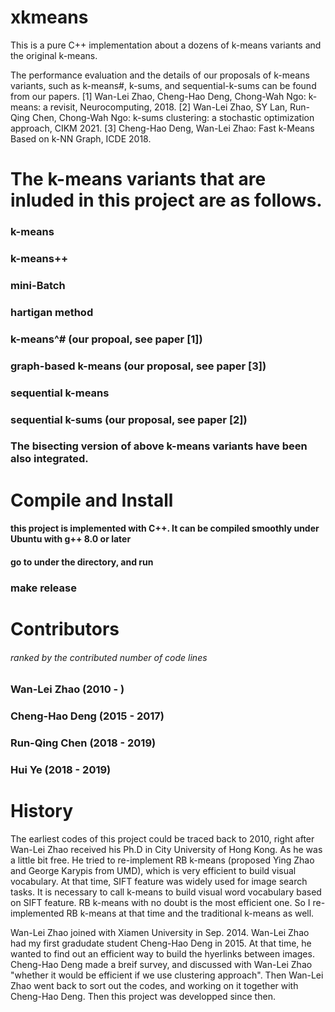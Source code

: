# xkmeans
This is a pure C++ implementation about a dozens of k-means variants and the original k-means.

The performance evaluation and the details of our proposals of k-means variants, such as k-means#, k-sums, and sequential-k-sums can be found from our papers.
[1] Wan-Lei Zhao, Cheng-Hao Deng, Chong-Wah Ngo: k-means: a revisit, Neurocomputing, 2018.
[2] Wan-Lei Zhao, SY Lan, Run-Qing Chen, Chong-Wah Ngo: k-sums clustering: a stochastic optimization approach, CIKM 2021.
[3] Cheng-Hao Deng, Wan-Lei Zhao: Fast k-Means Based on k-NN Graph, ICDE 2018.


# The k-means variants that are inluded in this project are as follows.
### k-means
### k-means++
### mini-Batch
### hartigan method
### k-means^# (our propoal, see paper [1])
### graph-based k-means (our proposal, see paper [3])
### sequential k-means
### sequential k-sums (our proposal, see paper [2])
### The bisecting version of above k-means variants have been also integrated.

# Compile and Install
#### this project is implemented with C++. It can be compiled smoothly under Ubuntu with g++ 8.0 or later
#### go to under the directory, and run
### make release

# Contributors 
###### ranked by the contributed number of code lines
### Wan-Lei Zhao (2010 - )
### Cheng-Hao Deng (2015 - 2017)
### Run-Qing Chen (2018 - 2019)
### Hui Ye (2018 - 2019)


# History
The earliest codes of this project could be traced back to 2010, right after Wan-Lei Zhao received his Ph.D in City University of Hong Kong. As he was a little bit free. He tried to re-implement RB k-means (proposed Ying Zhao and George Karypis from UMD), which is very efficient to build visual vocabulary. At that time, SIFT feature was widely used for image search tasks. It is necessary to call k-means to build visual word vocabulary based on SIFT feature. RB k-means with no doubt is the most efficient one. So I re-implemented RB k-means at that time and the traditional k-means as well.

Wan-Lei Zhao joined with Xiamen University in Sep. 2014. Wan-Lei Zhao had my first gradudate student Cheng-Hao Deng in 2015. At that time, he wanted to find out an efficient way to build the hyerlinks between images. Cheng-Hao Deng made a breif survey, and discussed with Wan-Lei Zhao "whether it would be efficient if we use clustering approach". Then Wan-Lei Zhao went back to sort out the codes, and working on it together with Cheng-Hao Deng. Then this project was developped since then.
